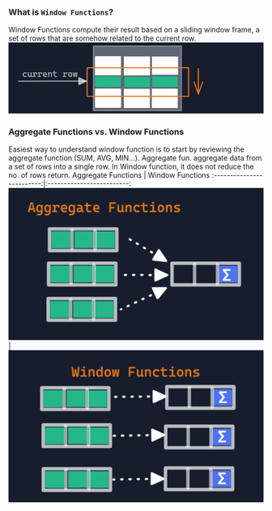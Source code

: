 ### **What is `Window Functions`?**
Window Functions compute their result based on a sliding window frame, a set of rows that are somehow related to the current row.
![](https://github.com/priya-jain-dev/postgresql-guide/blob/master/window-functions-guide/window-function.png) 

### **Aggregate Functions vs. Window Functions**
Easiest way to understand window function is to start by reviewing the aggregate function (SUM, AVG, MIN...). Aggregate fun. aggregate data 
from a set of rows into a single row. In Window function, it does not reduce the no. of rows
return.
Aggregate Functions            |  Window Functions
:-------------------------:|:-------------------------:
![](https://github.com/priya-jain-dev/postgresql-guide/blob/master/window-functions-guide/aggregate-function.png)  |  ![](https://github.com/priya-jain-dev/postgresql-guide/blob/master/window-functions-guide/window-function-work.png)